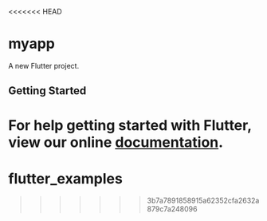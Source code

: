 <<<<<<< HEAD
# myapp

A new Flutter project.

## Getting Started

For help getting started with Flutter, view our online
[documentation](https://flutter.io/).
=======
# flutter_examples
>>>>>>> 3b7a7891858915a62352cfa2632a879c7a248096

